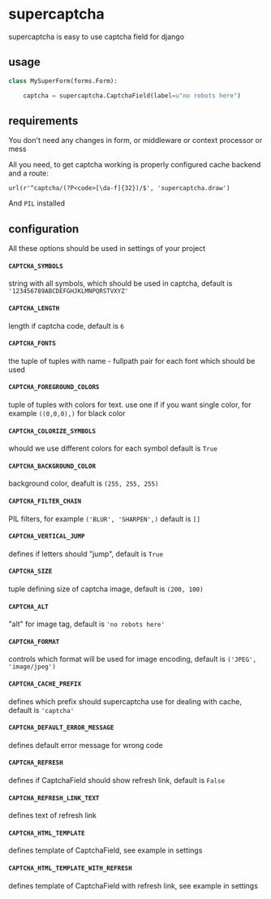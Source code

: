 # supercaptcha


supercaptcha is easy to use captcha field for django

## usage

```python
class MySuperForm(forms.Form):

    captcha = supercaptcha.CaptchaField(label=u"no robots here")
```

## requirements

You don't need any changes in form, or middleware or context processor or mess

All you need, to get captcha working is properly configured cache backend and a route:
  
    url(r'^captcha/(?P<code>[\da-f]{32})/$', 'supercaptcha.draw')

And `PIL` installed


## configuration

All these options should be used in settings of your project

#### `CAPTCHA_SYMBOLS`
string with all symbols, which should be used in captcha, default is `'123456789ABCDEFGHJKLMNPQRSTVXYZ'`

#### `CAPTCHA_LENGTH`
length if captcha code, default is `6`

#### `CAPTCHA_FONTS`
the tuple of tuples with name - fullpath pair for each font which should be used

#### `CAPTCHA_FOREGROUND_COLORS`
tuple of tuples with colors for text. use one if if you want single color, for example `((0,0,0),)` for black color

#### `CAPTCHA_COLORIZE_SYMBOLS`
whould we use different colors for each symbol default is `True`

#### `CAPTCHA_BACKGROUND_COLOR`
background color, deafult is `(255, 255, 255)`
 
#### `CAPTCHA_FILTER_CHAIN`
PIL filters, for example `('BLUR', 'SHARPEN',)` default is `[]`

#### `CAPTCHA_VERTICAL_JUMP`
defines if letters should "jump", default is `True`

#### `CAPTCHA_SIZE`
tuple defining size of captcha image, default is `(200, 100)`

#### `CAPTCHA_ALT`
"alt" for image tag, default is `'no robots here'`

#### `CAPTCHA_FORMAT`
controls which format will be used for image encoding, default is `('JPEG', 'image/jpeg')`

#### `CAPTCHA_CACHE_PREFIX`
defines which prefix should supercaptcha use for dealing with cache, default is `'captcha'`

#### `CAPTCHA_DEFAULT_ERROR_MESSAGE`
defines default error message for wrong code

#### `CAPTCHA_REFRESH`
defines if CaptchaField should show refresh link, default is `False`

#### `CAPTCHA_REFRESH_LINK_TEXT`
defines text of refresh link

#### `CAPTCHA_HTML_TEMPLATE`
defines template of CaptchaField, see example in settings

#### `CAPTCHA_HTML_TEMPLATE_WITH_REFRESH`
defines template of CaptchaField with refresh link, see example in settings
